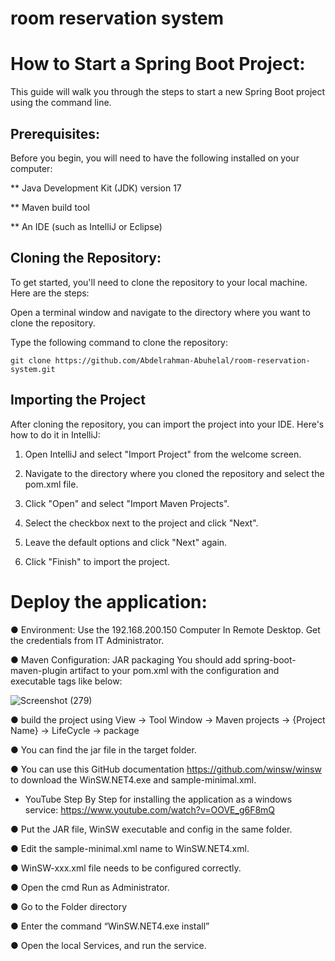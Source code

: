 # room reservation system 

# How to Start a Spring Boot Project:
 
This guide will walk you through the steps to start a new Spring Boot project using the command line.

## Prerequisites:

Before you begin, you will need to have the following installed on your computer:

** Java Development Kit (JDK) version 17 

** Maven build tool

** An IDE (such as IntelliJ or Eclipse)

## Cloning the Repository:

To get started, you'll need to clone the repository to your local machine. Here are the steps:

Open a terminal window and navigate to the directory where you want to clone the repository.

Type the following command to clone the repository:

```git clone https://github.com/Abdelrahman-Abuhelal/room-reservation-system.git```

## Importing the Project

After cloning the repository, you can import the project into your IDE. Here's how to do it in IntelliJ:

1. Open IntelliJ and select "Import Project" from the welcome screen.

2. Navigate to the directory where you cloned the repository and select the pom.xml file.

3. Click "Open" and select "Import Maven Projects".

4. Select the checkbox next to the project and click "Next".

5. Leave the default options and click "Next" again.

6. Click "Finish" to import the project.


# Deploy the application:

● Environment:
Use the 192.168.200.150 Computer In Remote Desktop.
Get the credentials from IT Administrator.

● Maven Configuration: JAR packaging
You should add spring-boot-maven-plugin artifact to your pom.xml with the configuration and executable tags like below:


![Screenshot (279)](https://user-images.githubusercontent.com/77440941/222962195-ef824c98-5347-4465-8f94-4bd11819f8e1.png)

● build the project using View → Tool Window → Maven projects → {Project Name} -> LifeCycle → package

● You can find the jar file in the target folder.

● You can use this GitHub documentation https://github.com/winsw/winsw to download the WinSW.NET4.exe and sample-minimal.xml.

- YouTube Step By Step for installing the application as a windows service: https://www.youtube.com/watch?v=OOVE_g6F8mQ

● Put the JAR file, WinSW executable and config in the same folder.

● Edit the sample-minimal.xml name to WinSW.NET4.xml.

● WinSW-xxx.xml file needs to be configured correctly.

● Open the cmd Run as Administrator.

● Go to the Folder directory

● Enter the command “WinSW.NET4.exe install”

● Open the local Services, and run the service.


